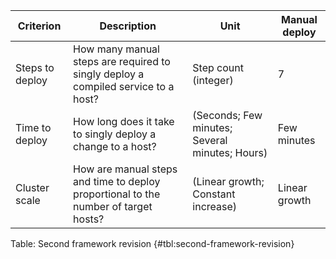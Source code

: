| Criterion | Description | Unit | Manual deploy 
| -------------- | ------------------------------------ | ----------------- | ---------- |
| Steps to deploy | How many manual steps are required to singly deploy a compiled service to a host? | Step count (integer) | 7
| Time to deploy | How long does it take to singly deploy a change to a host? | (Seconds; Few minutes; Several minutes; Hours) | Few minutes
| Cluster scale | How are manual steps and time to deploy proportional to the number of target hosts? | (Linear growth; Constant increase) | Linear growth

Table: Second framework revision {#tbl:second-framework-revision}
